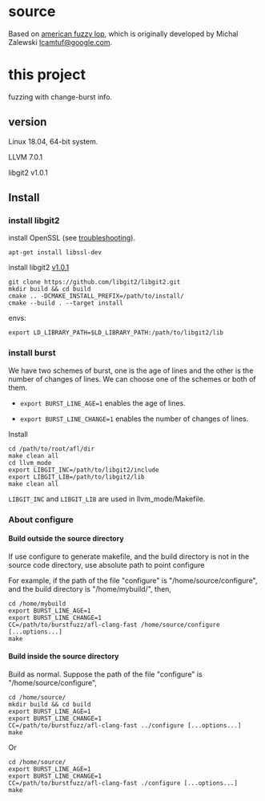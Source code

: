 # source
Based on [american fuzzy lop](https://github.com/google/AFL), which is originally developed by Michal Zalewski <lcamtuf@google.com>.

# this project

fuzzing with change-burst info.

## version
Linux 18.04, 64-bit system. 

LLVM 7.0.1

libgit2 v1.0.1

## Install

### install libgit2
install OpenSSL (see [troubleshooting](https://github.com/libgit2/libgit2/blob/master/docs/troubleshooting.md)).

    apt-get install libssl-dev

install libgit2 [v1.0.1](https://github.com/libgit2/libgit2/archive/v1.0.1.tar.gz)

    git clone https://github.com/libgit2/libgit2.git
    mkdir build && cd build
    cmake .. -DCMAKE_INSTALL_PREFIX=/path/to/install/
    cmake --build . --target install

envs:

    export LD_LIBRARY_PATH=$LD_LIBRARY_PATH:/path/to/libgit2/lib
    
### install burst
We have two schemes of burst, one is the age of lines and the other is the number of changes of lines. 
We can choose one of the schemes or both of them.

- `export BURST_LINE_AGE=1` enables the age of lines.

- `export BURST_LINE_CHANGE=1` enables the number of changes of lines.

Install

    cd /path/to/root/afl/dir
    make clean all
    cd llvm_mode
    export LIBGIT_INC=/path/to/libgit2/include
    export LIBGIT_LIB=/path/to/libgit2/lib
    make clean all

`LIBGIT_INC` and `LIBGIT_LIB` are used in llvm_mode/Makefile.


### About configure

#### Build outside the source directory
If use configure to generate makefile, and the build directory is not in the source code directory, use absolute path to point configure

For example, if the path of the file "configure" is "/home/source/configure", and the build directory is "/home/mybuild/", then, 

    cd /home/mybuild
    export BURST_LINE_AGE=1
    export BURST_LINE_CHANGE=1
    CC=/path/to/burstfuzz/afl-clang-fast /home/source/configure [...options...]
    make

#### Build inside the source directory
Build as normal. Suppose the path of the file "configure" is "/home/source/configure", 

    cd /home/source/
    mkdir build && cd build
    export BURST_LINE_AGE=1
    export BURST_LINE_CHANGE=1
    CC=/path/to/burstfuzz/afl-clang-fast ../configure [...options...]
    make

Or

    cd /home/source/
    export BURST_LINE_AGE=1
    export BURST_LINE_CHANGE=1
    CC=/path/to/burstfuzz/afl-clang-fast ./configure [...options...]
    make
    

